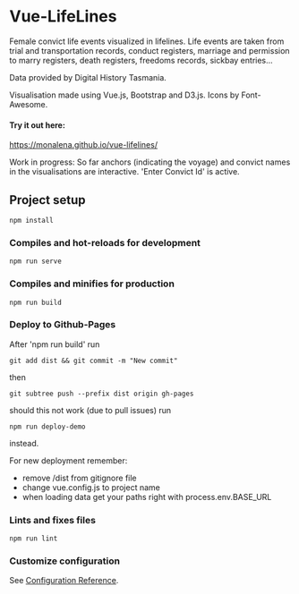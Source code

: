 # Vue-LifeLines

Female convict life events visualized in lifelines. Life events are taken from trial and transportation records, conduct registers, marriage 
and permission to marry registers, death registers, freedoms records, sickbay entries...

Data provided by Digital History Tasmania.

Visualisation made using Vue.js, Bootstrap and D3.js. Icons by Font-Awesome. 

#### Try it out here:

https://monalena.github.io/vue-lifelines/ 

Work in progress: So far anchors (indicating the voyage) and convict names in the visualisations are interactive. 'Enter Convict Id' is active. 

## Project setup
```
npm install
```

### Compiles and hot-reloads for development
```
npm run serve
```

### Compiles and minifies for production
```
npm run build
```

### Deploy to Github-Pages
After 'npm run build'  run
```$xslt
git add dist && git commit -m "New commit"
```
then
```
git subtree push --prefix dist origin gh-pages
```
should this not work (due to pull issues) run
```
npm run deploy-demo
```
instead. 

For new deployment remember:

* remove /dist from gitignore file
* change vue.config.js to project name
* when loading data get your paths right with process.env.BASE_URL

### Lints and fixes files
```
npm run lint
```

### Customize configuration
See [Configuration Reference](https://cli.vuejs.org/config/).
